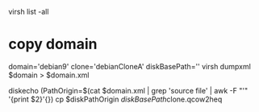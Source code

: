 
virsh list -all

# copy domain
domain='debian9'
clone='debianCloneA'
diskBasePath=''
virsh dumpxml $domain > $domain.xml

diskecho (PathOrigin=$(cat $domain.xml | grep 'source file' | awk -F "'" '{print $2}'{})
cp $diskPathOrigin $diskBasePath$clone.qcow2heq
